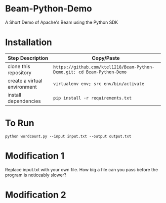 
# Beam-Python-Demo
A Short Demo of Apache's Beam using the Python SDK

# Installation

|Step Description|Copy/Paste|
| ----------- | ----------- |
|clone this repository|`https://github.com/ktel1218/Beam-Python-Demo.git; cd Beam-Python-Demo`|
|create a virtual environment|`virtualenv env; src env/bin/activate`|
|install dependencies|`pip install -r requirements.txt`|

# To Run

`python wordcount.py --input input.txt --output output.txt`

# Modification 1
Replace input.txt with your own file. How big a file can you pass before the program is noticeably slower?

# Modification 2

